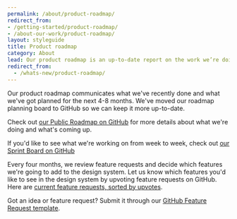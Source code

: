 ```yaml
---
permalink: /about/product-roadmap/
redirect_from:
- /getting-started/product-roadmap/
- /about-our-work/product-roadmap/
layout: styleguide
title: Product roadmap
category: About
lead: Our product roadmap is an up-to-date report on the work we’re doing and planning to do.
redirect_from:
  - /whats-new/product-roadmap/
---
```


Our product roadmap communicates what we've recently done and what we've got planned for the next 4-8 months. We've moved our roadmap planning board to GitHub so we can keep it more up-to-date.

Check out [our Public Roadmap on GitHub](https://github.com/orgs/uswds/projects/8/views/1) for more details about what we're doing and what's coming up.

If you'd like to see what we're working on from week to week, check out [our Sprint Board on GitHub](https://github.com/orgs/uswds/projects/8/views/8)

Every four months, we review feature requests and decide which features we're going to add to the design system. Let us know which features you'd like to see in the design system by upvoting feature requests on GitHub. Here are [current feature requests, sorted by upvotes](https://github.com/uswds/uswds/issues?q=is%3Aissue+is%3Aopen+label%3A%22Status%3A+Voting+Open+%F0%9F%91%8D%22+sort%3Areactions-%2B1-desc).

Got an idea or feature request? Submit it through our [GitHub Feature Request template](https://github.com/uswds/uswds/issues/new?assignees=&labels=type%3A+feature+request&template=feature_request.md&title=).
